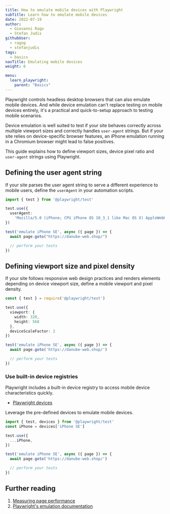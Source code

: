 ```yaml
---
title: How to emulate mobile devices with Playwright
subTitle: Learn how to emulate mobile devices
date: 2022-07-19
author:
  - Giovanni Rago
  - Stefan Judis
githubUser:
  - ragog
  - stefanjudis
tags:
  - basics
navTitle: Emulating mobile devices
weight: 6

menu:
  learn_playwright:
    parent: "Basics"
---
```


Playwright controls headless desktop browsers that can also emulate mobile devices. And while device emulation can't replace testing on mobile devices entirely, it's a practical and quick-to-setup approach to testing mobile scenarios.

Device emulation is well suited to test if your site behaves correctly across multiple viewport sizes and correctly handles `user-agent` strings. But if your site relies on device-specific browser features, an iPhone emulation running in a Chromium browser might lead to false positives.

This guide explains how to define viewport sizes, device pixel ratio and  `user-agent` strings using Playwright.

## Defining the user agent string

If your site parses the user agent string to serve a different experience to mobile users, define the `userAgent` in your automation scripts.

```ts {title="emulate-mobile.spec.ts"}
import { test } from '@playwright/test'

test.use({
  userAgent:
    'Mozilla/5.0 (iPhone; CPU iPhone OS 10_3_1 like Mac OS X) AppleWebKit/603.1.30 (KHTML, like Gecko) Version/16.0 Mobile/14E304 Safari/602.1',
})

test('emulate iPhone SE', async ({ page }) => {
  await page.goto("https://danube-web.shop/")

  // perform your tests
})
```

## Defining viewport size and pixel density

If your site follows responsive web design practices and renders elements depending on device viewport size, define a mobile viewport and pixel density.

```ts {title="emulate-mobile-viewport.spec.ts"}
const { test } = require('@playwright/test')

test.use({ 
  viewport: { 
    width: 320, 
    height: 568 
  }, 
  deviceScaleFactor: 2 
})

test('emulate iPhone SE', async ({ page }) => {
  await page.goto('https://danube-web.shop/')

  // perform your tests
})
```

### Use built-in device registries

Playwright includes a built-in device registry to access mobile device characteristics quickly.

- [Playwright devices](https://playwright.dev/docs/emulation#devices)

Leverage the pre-defined devices to emulate mobile devices.

```ts {title="emulate-mobile-builtin.spec.ts"}
import { test, devices } from '@playwright/test'
const iPhone = devices['iPhone SE']

test.use({ 
  ...iPhone,
})

test('emulate iPhone SE', async ({ page }) => {
  await page.goto('https://danube-web.shop/')

  // perform your tests
})
```

## Further reading

1. [Measuring page performance](/learn/playwright/performance/)
2. [Playwright's emulation documentation](https://playwright.dev/docs/emulation)
